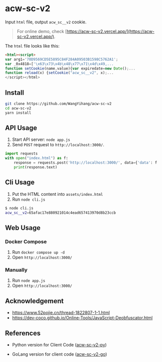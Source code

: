 # acw-sc-v2

Input `html` file, output `acw_sc__v2` cookie. 

> For online demo, check [https://acw-sc-v2.vercel.app/](https://acw-sc-v2.vercel.app/).

The `html` file looks like this:

```html
<html><script>
var arg1='70D9569CD5E5895C84F284A09503B1598C5762A1';
var _0x4818=['\x63\x73\x4b\x48\x77\x71\x4d\x49,...
function setCookie(name,value){var expiredate=new Date();...
function reload(x) {setCookie("acw_sc__v2", x);...
</script></html>
```

## Install

```bash
git clone https://github.com/WangYihang/acw-sc-v2
cd acw-sc-v2
yarn install
```

## API Usage

1. Start API server: `node app.js`
2. Send `POST` request to `http://localhost:3000/`.

```python
import requests
with open("index.html") as f:
    response = requests.post('http://localhost:3000/', data={'data': f.read()})
    print(response.text)
```

## Cli Usage

1. Put the HTML content into `assets/index.html`
2. Run `node cli.js`

```bash
$ node cli.js
acw_sc__v2=65afac17e880921014c4ead657413970d8b23ccb
```

## Web Usage

### Docker Compose

1. Run `docker compose up -d`
2. Open `http://localhost:3000/`

### Manually

1. Run `node app.js`
2. Open `http://localhost:3000/`


## Acknowledgement

* https://www.52pojie.cn/thread-1822807-1-1.html
* https://dev-coco.github.io/Online-Tools/JavaScript-Deobfuscator.html

## References

* Python version for Client Code ([acw-sc-v2-py](https://github.com/WangYihang/acw-sc-v2-py))

* GoLang version for client code ([acw-sc-v2-go](https://github.com/WangYihang/acw-sc-v2-go))
